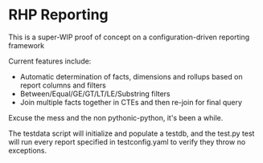 # RHP Reporting
This is a super-WIP proof of concept on a configuration-driven reporting framework

Current features include:
* Automatic determination of facts, dimensions and rollups based on report columns and filters
* Between/Equal/GE/GT/LT/LE/Substring filters
* Join multiple facts together in CTEs and then re-join for final query

Excuse the mess and the non pythonic-python, it's been a while.

The testdata script will initialize and populate a testdb, and the test.py test will run every report specified in testconfig.yaml to verify they throw no exceptions.

